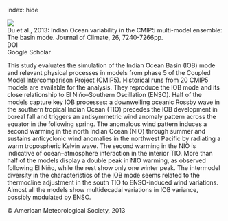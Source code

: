 index: hide

<div class="Citation">
    <div class="Citation-thumb CitationThumb-linked"  data-href="https://doi.org/10.1175/jcli-d-12-00678.1">
      <img src="https://static.claimspace.cloud/climate-study-static/refs/thumbs/9/Du_et_al_2013-thumb.png" />
    </div>

  <div class="Citation-body">
    <div class="Citation-text">Du et al., 2013: Indian Ocean variability in the CMIP5 multi-model ensemble: The basin mode. <span class="Article-journal">Journal of Climate, </span><span class="Article-volume">26, </span>7240-7266pp.</div>
    <div class="Citation-links">
      <div class="CitationLink" data-href="https://doi.org/10.1175/jcli-d-12-00678.1">
        <div class="CitationLink-icon CitationLink-Doi"></div>
        <div class="CitationLink-text">DOI</div>
      </div>
      <div class="CitationLink" data-href="https://scholar.google.com/scholar?q=10.1175/jcli-d-12-00678.1">
        <div class="CitationLink-icon CitationLink-Scholar"></div>
        <div class="CitationLink-text">Google Scholar</div>
      </div>
    </div>
  </div>
</div>

This study evaluates the simulation of the Indian Ocean Basin (IOB) mode and relevant physical processes in models from phase 5 of the Coupled Model Intercomparison Project (CMIP5). Historical runs from 20 CMIP5 models are available for the analysis. They reproduce the IOB mode and its close relationship to El Niño–Southern Oscillation (ENSO). Half of the models capture key IOB processes: a downwelling oceanic Rossby wave in the southern tropical Indian Ocean (TIO) precedes the IOB development in boreal fall and triggers an antisymmetric wind anomaly pattern across the equator in the following spring. The anomalous wind pattern induces a second warming in the north Indian Ocean (NIO) through summer and sustains anticyclonic wind anomalies in the northwest Pacific by radiating a warm tropospheric Kelvin wave. The second warming in the NIO is indicative of ocean–atmosphere interaction in the interior TIO. More than half of the models display a double peak in NIO warming, as observed following El Niño, while the rest show only one winter peak. The intermodel diversity in the characteristics of the IOB mode seems related to the thermocline adjustment in the south TIO to ENSO-induced wind variations. Almost all the models show multidecadal variations in IOB variance, possibly modulated by ENSO.

<div class="Citation-copy">
&copy; American Meteorological Society, 2013
</div>